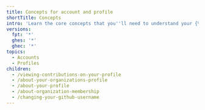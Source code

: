 ```yaml
---
title: Concepts for account and profile
shortTitle: Concepts
intro: 'Learn the core concepts that you''ll need to understand your {% data variables.product.github %} account and profile.'
versions:
  fpt: '*'
  ghes: '*'
  ghec: '*'
topics:
  - Accounts
  - Profiles
children:
  - /viewing-contributions-on-your-profile
  - /about-your-organizations-profile
  - /about-your-profile
  - /about-organization-membership
  - /changing-your-github-username
---
```


